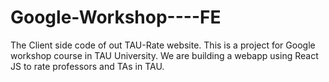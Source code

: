 # Google-Workshop----FE
The Client side code of out TAU-Rate website. This is a project for Google workshop course in TAU University.
We are building a webapp using React JS to rate professors and TAs in TAU.
